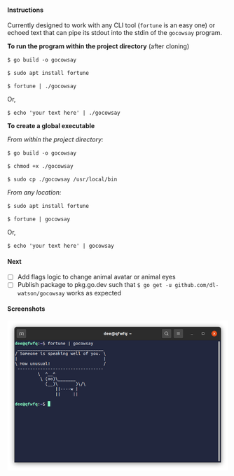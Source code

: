 #### Instructions

Currently designed to work with any CLI tool (`fortune` is an easy one) or echoed text that can pipe its stdout into the stdin of the `gocowsay` program.

**To run the program within the project directory** (after cloning)
```
$ go build -o gocowsay
```

```
$ sudo apt install fortune
```

```
$ fortune | ./gocowsay
```

Or, 
```
$ echo 'your text here' | ./gocowsay
```


**To create a global executable**

_From within the project directory:_
```
$ go build -o gocowsay
```

```
$ chmod +x ./gocowsay
```

```
$ sudo cp ./gocowsay /usr/local/bin
```

_From any location:_
```
$ sudo apt install fortune
```

```
$ fortune | gocowsay
```

Or, 
```
$ echo 'your text here' | gocowsay
```


#### Next 
- [ ] Add flags logic to change animal avatar or animal eyes
- [ ] Publish package to pkg.go.dev such that `$ go get -u github.com/dl-watson/gocowsay` works as expected

#### Screenshots

<img src="img/screenshot.png">
